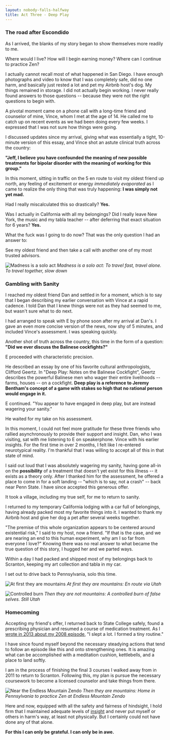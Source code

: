 ```yaml
---
layout: nobody-falls-halfway
title: Act Three - Deep Play
---
```

### The road after Escondido

As I arrived, the blanks of my story began to show themselves more readily to me. 

Where would I live? How will I begin earning money? Where can I continue to practice Zen? 

I actually cannot recall most of what happened in San Diego. I have enough photographs and video to know that I was completely safe, did no one harm, and basically just rested a lot and pet my Airbnb host's dog. My things remained in storage. I did not actually begin working. I never really found answers to those questions -- because they were not the right questions to begin with.

A pivotal moment came on a phone call with a long-time friend and counselor of mine, Vince, whom I met at the age of 14. He called me to catch up on recent events as we had been doing every few weeks. I expressed that I was not sure how things were going.

I discussed updates since my arrival, giving what was essentially a tight, 10-minute version of this essay, and Vince shot an astute clinical truth across the country: 

**"Jeff, I believe you have confounded the meaning of new possible treatments for bipolar disorder with the meaning of working for this group."**

In this moment, sitting in traffic on the 5 en route to visit my oldest friend up north, any feeling of excitement or energy *immediately evaporated* as I came to realize the only thing that was truly happening: **I was simply not yet mad.**

Had I really miscalculated this so drastically? **Yes.**

Was I actually in California with all my belongings? Did I really leave New York, the music and my tabla teacher -- after deferring that exact situation for 6 years? **Yes.**

What the fuck was I going to do now? That was the only question I had an answer to:

See my oldest friend and then take a call with another one of my most trusted advisors.

![Madness is a solo act](/assets/stonesteps.png)
_Madness is a solo act: To travel fast, travel alone. To travel together, slow down_

### Gambling with Sanity

I reached my oldest friend Dan and settled in for a moment, which is to say that I began describing my earlier conversation with Vince at a rapid cadence. I told Dan that I knew things were not as they had seemed to me, but wasn't sure what to do next.

I had arranged to speak with E by phone soon after my arrival at Dan's. I gave an even more concise version of the news, now shy of 5 minutes, and included Vince's assessment. I was speaking quickly.

Another shot of truth across the country, this time in the form of a question: **"Did we ever discuss the Balinese cockfights?"** 

E proceeded with characteristic precision.

He described an essay by one of his favorite cultural anthropologists, Clifford Geertz. In "Deep Play: Notes on the Balinese Cockfight", Geertz describes the powerful Balinese men who wager their entire livelihoods -- farms, houses -- on a cockfight. **Deep play is a reference to Jeremy Bentham's concept of a game with stakes so high that no rational person would engage in it.**

E continued. "You appear to have engaged in deep play, but are instead wagering your sanity." 

He waited for my take on his assessment.

In this moment, I could not feel more gratitude for these three friends who rallied asynchronously to provide their support and insight. Dan, who I was visiting, sat with me listening to E on speakerphone. Vince with his earlier insights. For the first time in over 2 months, I felt like I re-entered neurotypical reality. I'm thankful that I was willing to accept all of this in that state of mind. 

I said out loud that I was absolutely wagering my sanity, having gone all-in on the **possibility** of a treatment that doesn't yet exist for this illness -- it exists as a theory only. After I thanked him for the assessment, he offered a place to come in for a soft landing -- "which is to say, not a crash" -- back near Penn State. I have since accepted this generous offer.

It took a village, including my true self, for me to return to sanity.

I returned to my temporary California lodging with a car full of belongings, having already packed most my favorite things into it. I wanted to thank my Airbnb host and give her dog a pet after several weeks together.

"The premise of this whole organization appears to be centered around existential risk," I said to my host, now a friend. "If that is the case, and we are nearing an end to this human experiment, why am I so far from everyone I love?" Knowing there was no real answer to what became the true question of this story, I hugged her and we parted ways. 

Within a day I had packed and shipped most of my belongings back to Scranton, keeping my art collection and tabla in my car. 

I set out to drive back to Pennsylvania, solo this time.

![At first they are mountains](/assets/atfirst.jpeg)
_At first they are mountains: En route via Utah_

![Controlled burn](/assets/controlled.png)
_Then they are not mountains: A controlled burn of false selves. Still Utah_

### Homecoming

Accepting my friend's offer, I returned back to State College safely, found a prescribing physician and resumed a course of medication treatment. As I [wrote in 2013 about my 2008 episode](https://humanparts.medium.com/cleaning-a-beautiful-mess-40260624c007), "I slept a lot. I formed a tiny routine."

I have since found myself beyond the necessary steadying actions that tend to follow an episode like this and onto strengthening ones. It is amazing what can be accomplished with a meditation cushion, kettlebells, and a place to land softly.

I am in the process of finishing the final 3 courses I walked away from in 2011 to return to Scranton. Following this, my plan is pursue the necessary coursework to become a licensed counselor and take things from there. 

![Near the Endless Mountain Zendo](/assets/stillwater.png)
_Then they are mountains: Home in Pennsylvania to practice Zen at Endless Mountain Zendo_

Here and now, equipped with all the safety and fairness of hindsight, I hold firm that I maintained adequate levels of [insight](https://en.wikipedia.org/wiki/Insight#Psychiatry) and never put myself or others in harm's way, at least not physically. But I certainly could not have done any of that alone.

**For this I can only be grateful. I can only be in awe.**
